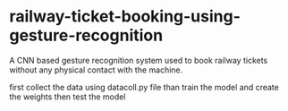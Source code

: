 # railway-ticket-booking-using-gesture-recognition
A CNN based gesture recognition system used to book railway tickets without any physical contact with the machine.

first collect the data using datacoll.py file 
than train the model and create the weights
then test the model
